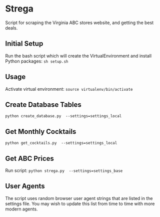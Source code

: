 # Strega
Script for scraping the Virginia ABC stores website, and getting the best deals.

## Initial Setup
Run the bash script which will create the VirtualEnvironment and install Python packages:
`sh setup.sh`

## Usage
Activate virtual environment: `source virtualenv/bin/activate`

## Create Database Tables
`python create_database.py  --settings=settings_local`

## Get Monthly Cocktails
`python get_cocktails.py  --settings=settings_local`

## Get ABC Prices
Run script: `python strega.py  --settings=settings_base`

## User Agents
The script uses random browser user agent strings that are listed in the settings file. You may wish to update this list from time to time with more modern agents.
